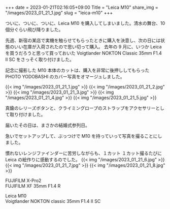 +++
date  = 2023-01-21T02:16:05+09:00
Title = "Leica M10"
share_img = "/images/2023_01_21_1.jpg"
slug = "leica-m10"
+++

ついに、ついに、ついに、Leica M10 を購入してしまいました。清水の舞台、10 個分ぐらい飛び降りました。

先週、新宿の某店で実機を触らせてもらったときに購入を決意し、次の日には状態のいい在庫が入荷されたので思い切って購入。
去年の 9 月に、いつか Leica を買うだろうと思って買っておいた Voigtlander NOKTON Classic 35mm F1.4 Ⅱ SC をさっそく取り付けました。

記念に撮影した M10 本体のカットは、購入を非常に後押ししてもらった PHOTO YODOBASHI のカバー写真をオマージュしました。

{{< img "/images/2023_01_21_1.jpg" >}}
{{< img "/images/2023_01_21_2.jpg" >}}
{{< img "/images/2023_01_21_3.jpg" >}}
{{< img "/images/2023_01_21_4.jpg" >}}
{{< img "/images/2023_01_21_5.jpg" >}}

<p class="caption">真鍮のレリーズボタンと、クライミングロープのストラップをアクセサリーとして取り付けました。</p>

届いたその日は、まさかの結婚式参列日。

急いでセットアップして、ぶっつけで M10 を持っていって写真を撮ることにしました。

慣れないレンジファインダーに苦労しながらも、１カット １カット撮るたびに Leica の絵作りに感動するのでした。
{{< img "/images/2023_01_21_6.jpg" >}}
{{< img "/images/2023_01_21_7.jpg" >}}
{{< img "/images/2023_01_21_8.jpg" >}}

FUJIFILM X-Pro2<br>
FUJIFILM XF 35mm F1.4 R

Leica M10<br>
Voigtlander NOKTON classic 35mm F1.4 Ⅱ SC
